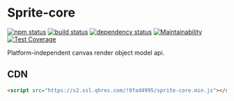# Sprite-core

[![npm status](https://img.shields.io/npm/v/sprite-core.svg)](https://www.npmjs.org/package/sprite-core)
[![build status](https://api.travis-ci.org/spritejs/sprite-core.svg?branch=master)](https://travis-ci.org/spritejs/sprite-core) 
[![dependency status](https://david-dm.org/spritejs/sprite-core.svg)](https://david-dm.org/spritejs/sprite-core)
[![Maintainability](https://api.codeclimate.com/v1/badges/737ceeff5acc8114d926/maintainability)](https://codeclimate.com/github/spritejs/sprite-core/maintainability)
[![Test Coverage](https://api.codeclimate.com/v1/badges/737ceeff5acc8114d926/test_coverage)](https://codeclimate.com/github/spritejs/sprite-core/test_coverage)

Platform-independent canvas render object model api.

## CDN

```html
<script src="https://s2.ssl.qhres.com/!9fad4995/sprite-core.min.js"></script>
```
